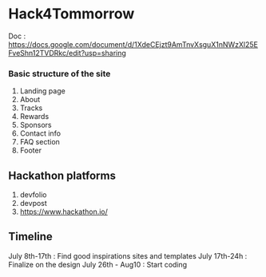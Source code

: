 # Hack4Tommorrow

Doc : https://docs.google.com/document/d/1XdeCEjzt9AmTnvXsguX1nNWzXl25EFveShn12TVDRkc/edit?usp=sharing

### Basic structure of the site

1. Landing page
2. About
3. Tracks
4. Rewards
5. Sponsors
6. Contact info
7. FAQ section
8. Footer


## Hackathon platforms

1. devfolio
2. devpost
3. https://www.hackathon.io/


## Timeline

July 8th-17th : Find good inspirations sites and templates
July 17th-24h : Finalize on the design
July 26th - Aug10 : Start coding
